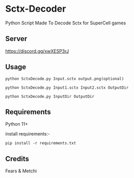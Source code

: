# Sctx-Decoder
Python Script Made To Decode Sctx for SuperCell games
## Server
https://discord.gg/xwXESP3rJ
## Usage 

``python SctxDecode.py Input.sctx output.png(optional)``

``python SctxDecode.py Input1.sctx Input2.sctx OutputDir``

``python SctxDecode.py InputDir OutputDir``

## Requirements

Python 11+

install requirements:-

``pip install -r requirements.txt``

## Credits
Fears & Metchi
